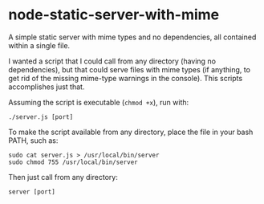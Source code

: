 node-static-server-with-mime
============================

A simple static server with mime types and no dependencies, all contained within a single file.

I wanted a script that I could call from any directory (having no dependencies), but that could 
serve files with mime types (if anything, to get rid of the missing mime-type warnings in
the console). This scripts accomplishes just that.

Assuming the script is executable (`chmod +x`), run with:

```
./server.js [port]
```

To make the script available from any directory, place the file in your bash PATH, such as:

```
sudo cat server.js > /usr/local/bin/server
sudo chmod 755 /usr/local/bin/server
```

Then just call from any directory:

```
server [port]
```